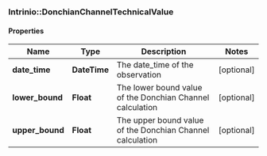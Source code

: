 ### Intrinio::DonchianChannelTechnicalValue

#### Properties
Name | Type | Description | Notes
------------ | ------------- | ------------- | -------------
**date_time** | **DateTime** | The date_time of the observation | [optional] 
**lower_bound** | **Float** | The lower bound value of the Donchian Channel calculation | [optional] 
**upper_bound** | **Float** | The upper bound value of the Donchian Channel calculation | [optional] 


